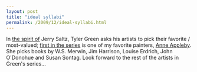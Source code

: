 ```yaml
---
layout: post
title: "ideal syllabi"
permalink: /2009/12/ideal-syllabi.html
---
```


<p>In <a href="http://www.frieze.com/publications/details/an_ideal_syllabus/">the spirit of</a> Jerry Saltz, Tyler Green asks his artists to pick their favorite / most-valued; <a href="http://www.artsjournal.com/man/2009/12/artists_pick_books_anne_appleb.html">first in the series</a> is one of my favorite painters, <a href="http://www.applebystudios.com/Site/welcome.html">Anne Appleby</a>.  She picks books by W.S. Merwin, Jim Harrison, Louise Erdrich, John O&#39;Donohue and Susan Sontag.  Look forward to the rest of the artists in Green&#39;s series...</p>


